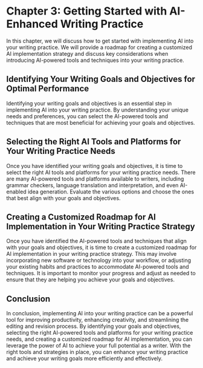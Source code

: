 Chapter 3: Getting Started with AI-Enhanced Writing Practice
============================================================

In this chapter, we will discuss how to get started with implementing AI into your writing practice. We will provide a roadmap for creating a customized AI implementation strategy and discuss key considerations when introducing AI-powered tools and techniques into your writing practice.

Identifying Your Writing Goals and Objectives for Optimal Performance
---------------------------------------------------------------------

Identifying your writing goals and objectives is an essential step in implementing AI into your writing practice. By understanding your unique needs and preferences, you can select the AI-powered tools and techniques that are most beneficial for achieving your goals and objectives.

Selecting the Right AI Tools and Platforms for Your Writing Practice Needs
--------------------------------------------------------------------------

Once you have identified your writing goals and objectives, it is time to select the right AI tools and platforms for your writing practice needs. There are many AI-powered tools and platforms available to writers, including grammar checkers, language translation and interpretation, and even AI-enabled idea generation. Evaluate the various options and choose the ones that best align with your goals and objectives.

Creating a Customized Roadmap for AI Implementation in Your Writing Practice Strategy
-------------------------------------------------------------------------------------

Once you have identified the AI-powered tools and techniques that align with your goals and objectives, it is time to create a customized roadmap for AI implementation in your writing practice strategy. This may involve incorporating new software or technology into your workflow, or adjusting your existing habits and practices to accommodate AI-powered tools and techniques. It is important to monitor your progress and adjust as needed to ensure that they are helping you achieve your goals and objectives.

Conclusion
----------

In conclusion, implementing AI into your writing practice can be a powerful tool for improving productivity, enhancing creativity, and streamlining the editing and revision process. By identifying your goals and objectives, selecting the right AI-powered tools and platforms for your writing practice needs, and creating a customized roadmap for AI implementation, you can leverage the power of AI to achieve your full potential as a writer. With the right tools and strategies in place, you can enhance your writing practice and achieve your writing goals more efficiently and effectively.
